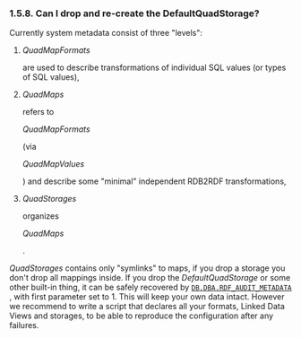 <div id="virtuosotipsandtricksdroprecrdefstrg" class="section">

<div class="titlepage">

<div>

<div>

### 1.5.8. Can I drop and re-create the DefaultQuadStorage?

</div>

</div>

</div>

Currently system metadata consist of three "levels":

<div class="orderedlist">

1.  <span class="emphasis">*QuadMapFormats*</span>

    are used to describe transformations of individual SQL values (or
    types of SQL values),

2.  <span class="emphasis">*QuadMaps*</span>

    refers to

    <span class="emphasis">*QuadMapFormats*</span>

    (via

    <span class="emphasis">*QuadMapValues*</span>

    ) and describe some "minimal" independent RDB2RDF transformations,

3.  <span class="emphasis">*QuadStorages*</span>

    organizes

    <span class="emphasis">*QuadMaps*</span>

    .

</div>

<span class="emphasis">*QuadStorages*</span> contains only "symlinks" to
maps, if you drop a storage you don't drop all mappings inside. If you
drop the <span class="emphasis">*DefaultQuadStorage*</span> or some
other built-in thing, it can be safely recovered by
<a href="fn_rdf_audit_metadata.html" class="link"
title="DB.DBA.RDF_AUDIT_METADATA"><code
class="function">DB.DBA.RDF_AUDIT_METADATA</code></a> , with first
parameter set to 1. This will keep your own data intact. However we
recommend to write a script that declares all your formats, Linked Data
Views and storages, to be able to reproduce the configuration after any
failures.

</div>
